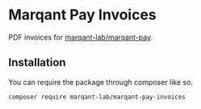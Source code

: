 # Marqant Pay Invoices

PDF invoices for [marqant-lab/marqant-pay](https://github.com/marqant-lab/marqant-pay).

## Installation

You can require the package through composer like so.

```shell script
composer require marqant-lab/marqant-pay-invoices
```